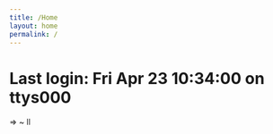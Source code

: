 ```yaml
---
title: /Home
layout: home
permalink: /
---
```


# Last login: Fri Apr 23 10:34:00 on ttys000
⇒  ~ ll

